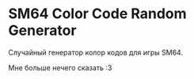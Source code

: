 # SM64 Color Code Random Generator
<p>Случайный генератор колор кодов для игры SM64.</p>
<p>Мне больше нечего сказать :3</p>
